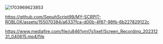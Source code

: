 ![1703969623853](https://github.com/SepuhScript99/MY-SCRPIT-ROBLOX/assets/155070384/5f0ffd9b-2418-41f2-b5e4-b14e14db150a)


https://github.com/SepuhScript99/MY-SCRPIT-ROBLOX/assets/155070384/a6337fca-d00b-4f67-98fb-6b227829122c


https://www.mediafire.com/file/u8461yml7s1jxef/Screen_Recording_20231231_040615.mp4/file 
